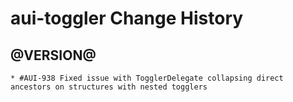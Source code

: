 aui-toggler Change History
======================

@VERSION@
------

	* #AUI-938 Fixed issue with TogglerDelegate collapsing direct ancestors on structures with nested togglers